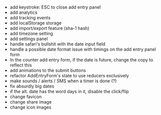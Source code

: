 - add keystroke: ESC to close add entry panel
- add analytics
- add tracking events
- add localStorage storage
- add import/export feature (sha-1 hash)
- add timezone setting
- add settings panel
- handle safari's bullshit with the date input field
- handle a possible date format issue with timings on the add entry panel form
- In the counter add entry form, if the date is future, change the copy to reflect this
- add animations to the submit buttons
- refactor AddEntryForm's state to use reducers exclusively
- make sounds / alerts / SMS when a timer is done (?)
- fix absurdly big dates
- if the alt. date has the word days in it, disable the click/flip
- change favicon
- change share image
- change icon images
